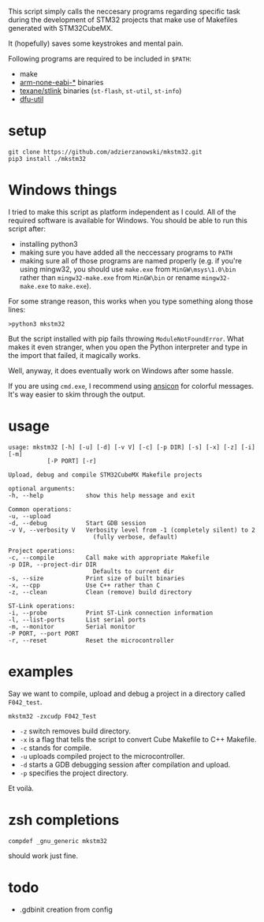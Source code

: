 This script simply calls the neccesary programs
regarding specific task during the development
of STM32 projects that make use of Makefiles
generated with STM32CubeMX.

It (hopefully) saves some keystrokes and mental pain.

Following programs are required to be included in `$PATH`:

* make
* [arm-none-eabi-\*](https://developer.arm.com/open-source/gnu-toolchain/gnu-rm/downloads) binaries
* [texane/stlink](https://github.com/texane/stlink) binaries (`st-flash`,
`st-util`, `st-info`)
* [dfu-util](http://dfu-util.sourceforge.net/)

# setup 

    git clone https://github.com/adzierzanowski/mkstm32.git
    pip3 install ./mkstm32

# Windows things

I tried to make this script as platform independent as I could.
All of the required software is available for Windows.
You should be able to run this script after:

* installing python3
* making sure you have added all the neccessary programs to `PATH`
* making sure all of those programs are named properly (e.g. if you're
using mingw32, you should use `make.exe` from `MinGW\msys\1.0\bin` rather
than `mingw32-make.exe` from `MinGW\bin` or rename `mingw32-make.exe` to `make.exe`).

For some strange reason, this works when you type something along those lines:

    >python3 mkstm32

But the script installed with pip fails throwing `ModuleNotFoundError`.
What makes it even stranger, when you open the Python interpreter
and type in the import that failed, it magically works.

Well, anyway, it does eventually work on Windows after some hassle.

If you are using `cmd.exe`, I recommend using [ansicon](https://github.com/adoxa/ansicon)
for colorful messages. It's way easier to skim through the output.

# usage

    usage: mkstm32 [-h] [-u] [-d] [-v V] [-c] [-p DIR] [-s] [-x] [-z] [-i] [-m]
               [-P PORT] [-r]

    Upload, debug and compile STM32CubeMX Makefile projects

    optional arguments:
    -h, --help            show this help message and exit

    Common operations:
    -u, --upload
    -d, --debug           Start GDB session
    -v V, --verbosity V   Verbosity level from -1 (completely silent) to 2
                            (fully verbose, default)

    Project operations:
    -c, --compile         Call make with appropriate Makefile
    -p DIR, --project-dir DIR
                            Defaults to current dir
    -s, --size            Print size of built binaries
    -x, --cpp             Use C++ rather than C
    -z, --clean           Clean (remove) build directory

    ST-Link operations:
    -i, --probe           Print ST-Link connection information
    -l, --list-ports      List serial ports
    -m, --monitor         Serial monitor
    -P PORT, --port PORT
    -r, --reset           Reset the microcontroller

# examples

Say we want to compile, upload and debug a project in a directory called `F042_test`.

    mkstm32 -zxcudp F042_Test

* `-z` switch removes build directory.
* `-x` is a flag that tells the script to convert Cube Makefile to C++ Makefile.
* `-c` stands for compile.
* `-u` uploads compiled project to the microcontroller.
* `-d` starts a GDB debugging session after compilation and upload.
* `-p` specifies the project directory.

Et voilà.

# zsh completions

    compdef _gnu_generic mkstm32

should work just fine.

# todo

* .gdbinit creation from config
